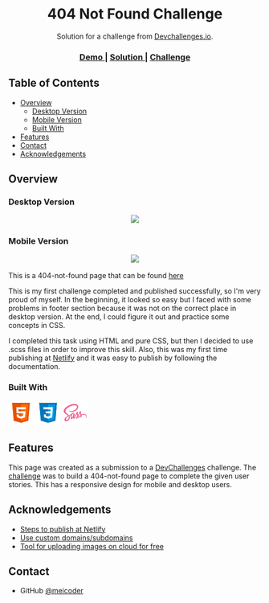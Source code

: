 <!-- Please update value in the {}  -->

<h1 align="center">404 Not Found Challenge</h1>

<div align="center">
   Solution for a challenge from  <a href="http://devchallenges.io" target="_blank">Devchallenges.io</a>.
</div>

<div align="center">
  <h3>
    <a href="https://404-not-found.meicoder.com/" target="_blank">
      Demo
    </a>
    <span> | </span>
    <a href="https://github.com/meicoder/devChallenge-404NotFound">
      Solution
    </a>
    <span> | </span>
    <a href="https://devchallenges.io/challenges/wBunSb7FPrIepJZAg0sY" target="_blank">
      Challenge
    </a>
  </h3>
</div>

<!-- TABLE OF CONTENTS -->

## Table of Contents

-   [Overview](#overview)
    -   [Desktop Version](#desktop-version)
    -   [Mobile Version](#mobile-version)
    -   [Built With](#built-with)
-   [Features](#features)
-   [Contact](#contact)
-   [Acknowledgements](#acknowledgements)

<!-- OVERVIEW -->

## Overview

### Desktop Version

<p align="center">
  <img src="https://i.postimg.cc/PxFL4bNq/404-not-found-desktop.png">
</p>

### Mobile Version

<p align="center">
  <img src="https://i.postimg.cc/rpfNtPX0/progress-Bar.gif">
</p>

This is a 404-not-found page that can be found [here](https://404-not-found.meicoder.com/)

This is my first challenge completed and published successfully, so I'm very proud of myself. In the beginning, it looked so easy but I faced with some problems in footer section because it was not on the correct place in desktop version. At the end, I could figure it out and practice some concepts in CSS.

I completed this task using HTML and pure CSS, but then I decided to use .scss files in order to improve this skill. Also, this was my first time publishing at [Netlify](https://www.netlify.com/) and it was easy to publish by following the documentation.

### Built With

<!-- This section should list any major frameworks that you built your project using. Here are a few examples.-->

<img src="./assets/icons/html.svg" width="50" height="50">
<img src="./assets/icons/css.svg" width="50" height="50">
<img src="./assets/icons/sass.svg" width="50" height="50">

## Features

<!-- List the features of your application or follow the template. Don't share the figma file here :) -->

This page was created as a submission to a [DevChallenges](https://devchallenges.io/challenges) challenge. The [challenge](https://devchallenges.io/challenges/wBunSb7FPrIepJZAg0sY) was to build a 404-not-found page to complete the given user stories. This has a responsive design for mobile and desktop users.

## Acknowledgements

<!-- This section should list any articles or add-ons/plugins that helps you to complete the project. This is optional but it will help you in the future. For example -->

-   [Steps to publish at Netlify](https://docs.netlify.com/site-deploys/overview/)
-   [Use custom domains/subdomains](https://docs.netlify.com/domains-https/custom-domains/configure-external-dns/)
-   [Tool for uploading images on cloud for free](https://postimages.org/)

## Contact

-   GitHub [@meicoder](https://github.com/meicoder)
